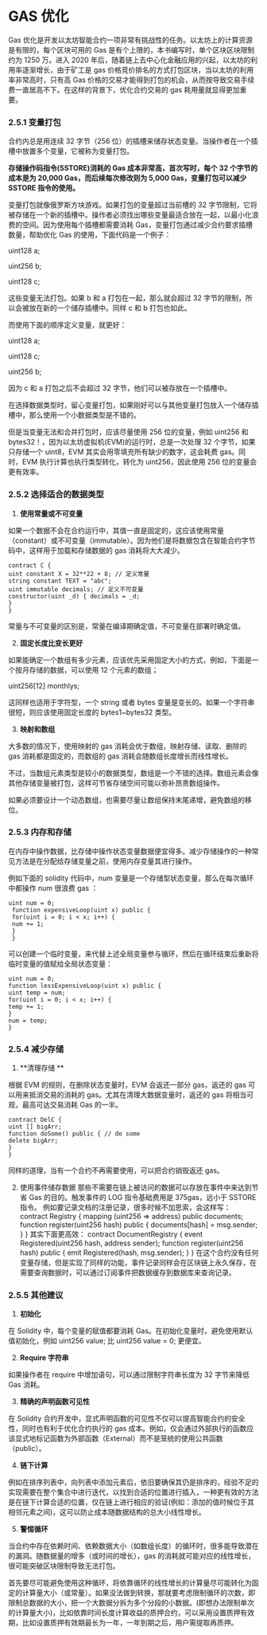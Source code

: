 # GAS 优化

Gas 优化是开发以太坊智能合约一项非常有挑战性的任务。以太坊上的计算资源是有限的，每个区块可用的 Gas 是有个上限的，本书编写时，单个区块区块限制约为 1250 万。进入 2020 年后，随着链上去中心化金融应用的兴起，以太坊的利用率逐渐增长，由于矿工是 gas 价格竞价排名的方式打包区块，当以太坊的利用率非常高时，只有高 Gas 价格的交易才能得到打包的机会，从而按导致交易手续费一直居高不下。在这样的背景下，优化合约交易的 gas 耗用量就显得更加重要。

### 2.5.1 变量打包

合约内总是用连续 32 字节（256 位）的插槽来储存状态变量。当操作者在一个插槽中放置多个变量，它被称为变量打包。

**存储操作码指令(SSTORE)消耗的 Gas 成本非常高，首次写时，每个 32 个字节的成本是为 20,000 Gas，而后续每次修改则为 5,000 Gas，变量打包可以减少 SSTORE 指令的使用。**

变量打包就像俄罗斯方块游戏。如果打包的变量超过当前槽的 32 字节限制，它将被存储在一个新的插槽中。操作者必须找出哪些变量最适合放在一起，以最小化浪费的空间。因为使用每个插槽都需要消耗 Gas，变量打包通过减少合约要求插槽数量，帮助优化 Gas 的使用，下面代码是一个例子：

uint128 a;

uint256 b;

uint128 c;

这些变量无法打包。如果 b 和 a 打包在一起，那么就会超过 32 字节的限制，所以会被放在新的一个储存插槽中。同样 c 和 b 打包也如此。

而使用下面的顺序定义变量，就更好：

uint128 a;

uint128 c;

uint256 b;

因为 c 和 a 打包之后不会超过 32 字节，他们可以被存放在一个插槽中。

在选择数据类型时，留心变量打包，如果刚好可以与其他变量打包放入一个储存插槽中，那么使用一个小数据类型是不错的。

但是当变量无法和合并打包时，应该尽量使用 256 位的变量，例如 uint256 和 bytes32！，因为以太坊虚拟机(EVM)的运行时，总是一次处理 32 个字节，如果只存储一个 uint8，EVM 其实会用零填充所有缺少的数字，这会耗费 gas。同时，EVM 执行计算也执行类型转化，转化为 uint256，因此使用 256 位的变量会更有效率。

### 2.5.2 选择适合的数据类型

1. **使用常量或不可变量**

如果一个数据不会在合约运行中，其值一直是固定的，这应该使用常量（constant）或不可变量（immutable）。因为他们是将数据包含在智能合约字节码中，这样用于加载和存储数据的 gas 消耗将大大减少。

```solidity
contract C { 
uint constant X = 32**22 + 8; // 定义常量 
string constant TEXT = "abc"; 
uint immutable decimals; // 定义不可变量 
constructor(uint _d) { decimals = _d; 
} 
}
```

常量与不可变量的区别是，常量在编译期确定值，不可变量在部署时确定值。

2. **固定长度比变长更好**

如果能确定一个数组有多少元素，应该优先采用固定大小的方式，例如，下面是一个按月存储的数据，可以使用 12 个元素的数组；

uint256[12] monthlys;

这同样也适用于字符型，一个 string 或者 bytes 变量是变长的。如果一个字符串很短，则应该使用固定长度的 bytes1~bytes32 类型。

3. **映射和数组**

大多数的情况下，使用映射的 gas 消耗会优于数组，映射存储、读取、删除的 gas 消耗都是固定的，而数组的 gas 消耗会随数组长度增长而线性增长。

不过，当数组元素类型是较小的数据类型，数组是一个不错的选择。数组元素会像其他存储变量被打包，这样可节省存储空间可能以弥补昂贵数组操作。

如果必须要设计一个动态数组，也需要尽量让数组保持末尾递增，避免数组的移位。

### 2.5.3 内存和存储

在内存中操作数据，比存储中操作状态变量数据便宜得多。减少存储操作的一种常见方法是在分配给存储变量之前，使用内存变量其进行操作。

例如下面的 solidity 代码中，num 变量是一个存储型状态变量，那么在每次循环中都操作 num 很浪费 gas ：

```solidity
uint num = 0; 
 function expensiveLoop(uint x) public { 
 for(uint i = 0; i < x; i++) { 
 num += 1; 
 } 
 }
```

可以创建一个临时变量，来代替上述全局变量参与循环，然后在循环结束后重新将临时变量的值赋给全局状态变量：

```solidity
uint num = 0; 
function lessExpensiveLoop(uint x) public { 
uint temp = num; 
for(uint i = 0; i < x; i++) { 
temp += 1; 
} 
num = temp; 
}
```

### 2.5.4 减少存储

1. **清理存储 **

根据 EVM 的规则，在删除状态变量时，EVM 会返还一部分 gas，返还的 gas 可以用来抵消交易的消耗的 gas。尤其在清理大数据变量时，返还的 gas 将相当可观，最高可达交易消耗 Gas 的一半。

```solidity
contract DelC { 
uint [] bigArr; 
function doSome() public { // do some 
delete bigArr; 
} 
}
```

同样的道理，当有一个合约不再需要使用，可以把合约销毁返还 gas。

2. 使用事件储存数据 那些不需要在链上被访问的数据可以存放在事件中来达到节省 Gas 的目的。触发事件的 LOG 指令基础费用是 375gas，远小于 SSTORE 指令。 例如要记录文档的注册记录，很多时候不加思索，会这样写： contract Registry { mapping (uint256 => address) public documents; function register(uint256 hash) public { documents[hash] = msg.sender; } } 其实下面更高效： contract DocumentRegistry { event Registered(uint256 hash, address sender); function register(uint256 hash) public { emit Registered(hash, msg.sender); } } 在这个合约没有任何变量存储，但是实现了同样的功能，事件记录同样会在区块链上永久保存，在需要查询数据时，可以通过订阅事件把数据缓存到数据库来查询记录。

### 2.5.5 其他建议

1. **初始化**

在 Solidity 中，每个变量的赋值都要消耗 Gas。在初始化变量时，避免使用默认值初始化，例如 uint256 value; 比 uint256 value = 0; 更便宜。

2. **Require 字符串**

如果操作者在 require 中增加语句，可以通过限制字符串长度为 32 字节来降低 Gas 消耗。

3. **精确的声明函数可见性**

在 Solidity 合约开发中，显式声明函数的可见性不仅可以提高智能合约的安全性，同时也有利于优化合约执行的 gas 成本。例如，仅会通过外部执行的函数应该显式地标记函数为外部函数（External）而不是笼统的使用公共函数（public）。

4. **链下计算**

例如在排序列表中，向列表中添加元素后，依旧要确保其仍是排序的，经验不足的实现需要在整个集合中进行迭代，以找到合适的位置进行插入，一种更有效的方法是在链下计算合适的位置，仅在链上进行相应的验证(例如：添加的值时候位于其相邻元素之间)，这可以防止成本随数据结构的总大小线性增长。

5. **警惕循环**

当合约中存在依赖时间、依赖数据大小（如数组长度）的循环时，很多能导致潜在的漏洞。随数据量的增多（或时间的增长），gas 的消耗就可能对应的线性增长，很可能突破区块限制导致无法打包。

首先要尽可能避免使用这种循环，将依靠循环的线性增长的计算量尽可能转化为固定的计算量大小（或常量）。如果没法做到转换，那就要考虑限制循环的次数，即限制总数据的大小，把一个大数据分拆为多个分段的小数据。(即想办法限制单次的计算量大小)，比如依靠时间长度计算收益的质押合约，可以采用设置质押有效期，比如设置质押有效期最长为一年，一年到期之后，用户需提取再质押。
